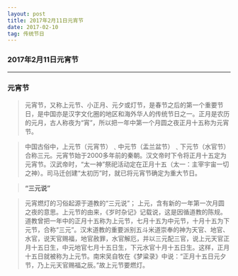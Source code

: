 ```yaml
---
layout: post
title: 2017年2月11日元宵节
date: 2017-02-10
tag: 传统节日
---
```


### 2017年2月11日元宵节


----------

### 元宵节

>  元宵节，又称上元节、小正月、元夕或灯节，是春节之后的第一个重要节日，是中国亦是汉字文化圈的地区和海外华人的传统节日之一。正月是农历的元月，古人称夜为“宵”，所以把一年中第一个月圆之夜正月十五称为元宵节。  

>  中国古俗中，上元节（元宵节）﹑中元节（盂兰盆节）﹑下元节（水官节）合称三元。元宵节始于2000多年前的秦朝。汉文帝时下令将正月十五定为元宵节。汉武帝时，“太一神”祭祀活动定在正月十五（太一：主宰宇宙一切之神）。司马迁创建“太初历”时，就已将元宵节确定为重大节日。  

>  **“三元说”**  

>  元宵燃灯的习俗起源于道教的“三元说”；
上元，含有新的一年第一次月圆之夜的意思。上元节的由来，《岁时杂记》记载说，这是因循道教的陈规。道教曾把一年中的正月十五称为上元节，七月十五为中元节，十月十五为下元节，合称“三元”。汉末道教的重要派别五斗米道崇奉的神为天官、地官、水官，说天官赐福，地官赦罪，水官解厄，并以三元配三官，说上元天官正月十五日生，中元地官七月十五日生，下元水官十月十五日生。这样，正月十五日就被称为上元节。南宋吴自牧在《梦粱录》中说：“正月十五日元夕节，乃上元天官赐福之辰。”故上元节要燃灯。
